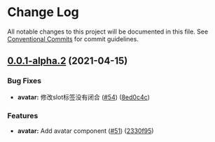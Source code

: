 # Change Log

All notable changes to this project will be documented in this file.
See [Conventional Commits](https://conventionalcommits.org) for commit guidelines.

## [0.0.1-alpha.2](https://github.com/belleui/belleui/compare/v0.0.1-alpha.1...v0.0.1-alpha.2) (2021-04-15)


### Bug Fixes

* **avatar:** 修改slot标签没有闭合 ([#54](https://github.com/belleui/belleui/issues/54)) ([8ed0c4c](https://github.com/belleui/belleui/commit/8ed0c4c03b2594071cef6c2fa6eb3169efda889b))


### Features

* **avatar:** Add avatar component ([#51](https://github.com/belleui/belleui/issues/51)) ([2330f95](https://github.com/belleui/belleui/commit/2330f9556398338ac640b197cf736195b9191db8))
